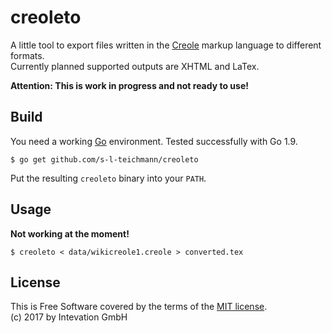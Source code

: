 # creoleto

A little tool to export files written in the
[Creole](http://www.wikicreole.org/wiki/HowToUseThisWiki) markup language
to different formats.  
Currently planned supported outputs are XHTML and LaTex.

**Attention: This is work in progress and not ready to use!**

## Build

You need a working [Go](https://golang.org) environment.
Tested successfully with Go 1.9.

    $ go get github.com/s-l-teichmann/creoleto

Put the resulting `creoleto` binary into your `PATH`.

## Usage

**Not working at the moment!**

    $ creoleto < data/wikicreole1.creole > converted.tex


## License

This is Free Software covered by the terms of the [MIT license](LICENSE).  
(c) 2017 by Intevation GmbH
